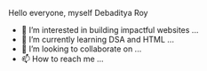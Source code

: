 Hello everyone, myself Debaditya Roy
- 👀 I’m interested in building impactful websites ...
- 🌱 I’m currently learning DSA and HTML ...
- 💞️ I’m looking to collaborate on ...
- 📫 How to reach me ...

<!---
DebaRoy10/DebaRoy10 is a ✨ special ✨ repository because its `README.md` (this file) appears on your GitHub profile.
You can click the Preview link to take a look at your changes.
--->
